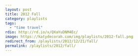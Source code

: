 ```yaml
---
layout: post
title: 2012 Fall
category: playlists
tags:
  - "time travel"
rdio: http://rd.io/x/QXaYuDNM4Ec/
image: https://katydecorah.com/img/playlists/2012-fall.png
redirect_from: /playlists/2012/12/21/fall/
permalink: /playlists/2012/fall/
---
```


